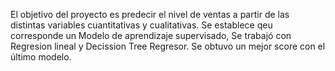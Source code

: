 El objetivo del proyecto es predecir el nivel de ventas a partir de las distintas variables cuantitativas y cualitativas. 
Se establece qeu corresponde un Modelo de aprendizaje supervisado, Se trabajó con Regresion lineal y Decission Tree 
Regresor. Se obtuvo un mejor score con el último modelo.
